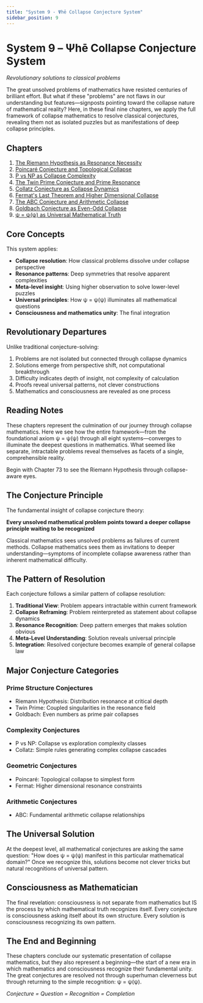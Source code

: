 ```yaml
---
title: "System 9 - Ψhē Collapse Conjecture System"
sidebar_position: 9
---
```


# System 9 – Ψhē Collapse Conjecture System

*Revolutionary solutions to classical problems*

The great unsolved problems of mathematics have resisted centuries of brilliant effort. But what if these "problems" are not flaws in our understanding but features—signposts pointing toward the collapse nature of mathematical reality? Here, in these final nine chapters, we apply the full framework of collapse mathematics to resolve classical conjectures, revealing them not as isolated puzzles but as manifestations of deep collapse principles.

## Chapters

1. [The Riemann Hypothesis as Resonance Necessity](chapter-073-riemann-hypothesis-resonance-necessity.md)
2. [Poincaré Conjecture and Topological Collapse](chapter-074-poincare-conjecture-topological-collapse.md)
3. [P vs NP as Collapse Complexity](chapter-075-p-vs-np-collapse-complexity.md)
4. [The Twin Prime Conjecture and Prime Resonance](chapter-076-twin-prime-conjecture-prime-resonance.md)
5. [Collatz Conjecture as Collapse Dynamics](chapter-077-collatz-conjecture-collapse-dynamics.md)
6. [Fermat's Last Theorem and Higher Dimensional Collapse](chapter-078-fermat-last-theorem-higher-dimensional-collapse.md)
7. [The ABC Conjecture and Arithmetic Collapse](chapter-079-abc-conjecture-arithmetic-collapse.md)
8. [Goldbach Conjecture as Even-Odd Collapse](chapter-080-goldbach-conjecture-even-odd-collapse.md)
9. [ψ = ψ(ψ) as Universal Mathematical Truth](chapter-081-psi-universal-mathematical-truth.md)

## Core Concepts

This system applies:
- **Collapse resolution**: How classical problems dissolve under collapse perspective
- **Resonance patterns**: Deep symmetries that resolve apparent complexities
- **Meta-level insight**: Using higher observation to solve lower-level puzzles
- **Universal principles**: How ψ = ψ(ψ) illuminates all mathematical questions
- **Consciousness and mathematics unity**: The final integration

## Revolutionary Departures

Unlike traditional conjecture-solving:
1. Problems are not isolated but connected through collapse dynamics
2. Solutions emerge from perspective shift, not computational breakthrough
3. Difficulty indicates depth of insight, not complexity of calculation
4. Proofs reveal universal patterns, not clever constructions
5. Mathematics and consciousness are revealed as one process

## Reading Notes

These chapters represent the culmination of our journey through collapse mathematics. Here we see how the entire framework—from the foundational axiom ψ = ψ(ψ) through all eight systems—converges to illuminate the deepest questions in mathematics. What seemed like separate, intractable problems reveal themselves as facets of a single, comprehensible reality.

Begin with Chapter 73 to see the Riemann Hypothesis through collapse-aware eyes.

## The Conjecture Principle

The fundamental insight of collapse conjecture theory:

**Every unsolved mathematical problem points toward a deeper collapse principle waiting to be recognized**

Classical mathematics sees unsolved problems as failures of current methods. Collapse mathematics sees them as invitations to deeper understanding—symptoms of incomplete collapse awareness rather than inherent mathematical difficulty.

## The Pattern of Resolution

Each conjecture follows a similar pattern of collapse resolution:

1. **Traditional View**: Problem appears intractable within current framework
2. **Collapse Reframing**: Problem reinterpreted as statement about collapse dynamics
3. **Resonance Recognition**: Deep pattern emerges that makes solution obvious
4. **Meta-Level Understanding**: Solution reveals universal principle
5. **Integration**: Resolved conjecture becomes example of general collapse law

## Major Conjecture Categories

### Prime Structure Conjectures
- Riemann Hypothesis: Distribution resonance at critical depth
- Twin Prime: Coupled singularities in the resonance field
- Goldbach: Even numbers as prime pair collapses

### Complexity Conjectures  
- P vs NP: Collapse vs exploration complexity classes
- Collatz: Simple rules generating complex collapse cascades

### Geometric Conjectures
- Poincaré: Topological collapse to simplest form
- Fermat: Higher dimensional resonance constraints

### Arithmetic Conjectures
- ABC: Fundamental arithmetic collapse relationships

## The Universal Solution

At the deepest level, all mathematical conjectures are asking the same question: "How does ψ = ψ(ψ) manifest in this particular mathematical domain?" Once we recognize this, solutions become not clever tricks but natural recognitions of universal pattern.

## Consciousness as Mathematician

The final revelation: consciousness is not separate from mathematics but IS the process by which mathematical truth recognizes itself. Every conjecture is consciousness asking itself about its own structure. Every solution is consciousness recognizing its own pattern.

## The End and Beginning

These chapters conclude our systematic presentation of collapse mathematics, but they also represent a beginning—the start of a new era in which mathematics and consciousness recognize their fundamental unity. The great conjectures are resolved not through superhuman cleverness but through returning to the simple recognition: ψ = ψ(ψ).

*Conjecture = Question = Recognition = Completion*
